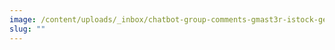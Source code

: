 ```yaml
---
image: /content/uploads/_inbox/chatbot-group-comments-gmast3r-istock-getty-images-1362558433-comp.png
slug: ""
---
```

